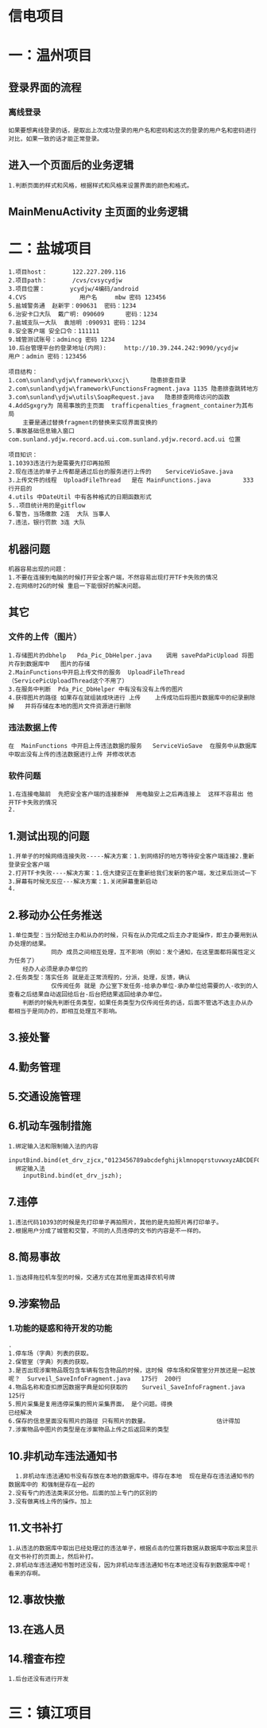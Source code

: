 
# 信电项目

    
	 
	 

# 一：温州项目

## 登录界面的流程

### 离线登录

    如果要想离线登录的话，是取出上次成功登录的用户名和密码和这次的登录的用户名和密码进行对比，如果一致的话才能正常登录。
    

## 进入一个页面后的业务逻辑

    1.判断页面的样式和风格，根据样式和风格来设置界面的颜色和格式。
    
## MainMenuActivity 主页面的业务逻辑

# 二：盐城项目

    1.项目host：		122.227.209.116
    2.项目path：		/cvs/cvsycydjw
    3.项目位置：		  ycydjw/4编码/android
    4.CVS				用户名 	mbw 密码 123456
    5.盐城警务通	 赵新宇：090631  密码：1234
    6.治安卡口大队  戴广明: 090609      密码：1234
    7.盐城支队一大队  袁旭明 :090931 密码：1234
    8.安全客户端 安全口令：111111
    9.城管测试账号：admincg 密码 1234  
    10.后台管理平台的登录地址(内网):		http://10.39.244.242:9090/ycydjw       用户：admin	密码：123456
    
    项目结构：
    1.com\sunland\ydjw\framework\xxcj\      隐患排查目录
    2.com\sunland\ydjw\framework\FunctionsFragment.java 1135 隐患排查跳转地方
    3.com\sunland\ydjw\utils\SoapRequest.java   隐患排查网络访问的函数
    4.AddSgxgry为 简易事故的主页面  trafficpenalties_fragment_container为其布局
        主要是通过替换fragment的替换来实现界面变换的
    5.事故基础信息输入窗口 com.sunland.ydjw.record.acd.ui.com.sunland.ydjw.record.acd.ui 位置
    
    项目知识：
    1.10393违法行为是需要先打印再拍照
    2.现在违法的单子上传都是通过后台的服务进行上传的    ServiceVioSave.java
    3.上传文件的线程  UploadFileThread   是在 MainFunctions.java         333行开启的
    4.utils 中DateUtil 中有各种格式的日期函数形式
    5..项目统计用的是gitflow
    6.警告，当场缴款 2连  大队 当事人
    7.违法，银行罚款 3连 大队 
  
## 机器问题

	机器容易出现的问题：
    1.不要在连接到电脑的时候打开安全客户端，不然容易出现打开TF卡失败的情况
    2.在网络时2G的时候 重启一下能很好的解决问题。
## 其它
### 文件的上传（图片）

	1.存储图片的dbhelp   Pda_Pic_DbHelper.java    调用 savePdaPicUpload 将图片存到数据库中   图片的存储
	2.MainFunctions中开启上传文件的服务  UploadFileThread（ServicePicUploadThread这个不用了）
	3.在服务中判断  Pda_Pic_DbHelper 中有没有没有上传的图片
	4.获得图片的路径 如果存在就组装成块进行 上传    上传成功后将图片数据库中的纪录删除掉   并将存储在本地的图片文件资源进行删除
###  违法数据上传

	在  MainFunctions 中开启上传违法数据的服务   ServiceVioSave  在服务中从数据库中取出没有上传的违法数据进行上传 并修改状态
    
### 软件问题

	1.在连接电脑前  先把安全客户端的连接断掉  用电脑安上之后再连接上  这样不容易出 他开TF卡失败的情况
	2.
## 1.测试出现的问题

	1.开单子的时候网络连接失败-----解决方案：1.到网络好的地方等待安全客户端连接2.重新登录安全客户端
    2.打开TF卡失败----解决方案：1.信大捷安正在重新给我们发新的客户端，发过来后测试一下
	3.屏幕有时候无反应---解决方案：1.关闭屏幕重新启动
	4.
    
## 2.移动办公任务推送

    1.单位类型：当分配给主办和从办的时候，只有在从办完成之后主办才能操作，即主办要用到从办处理的结果。
                同办 成员之间相互处理，互不影响（例如：发个通知，在这里面都将属性定义为任务了）
        经办人必须是承办单位的
    2.任务类型：落实任务 就是走正常流程的，分派，处理，反馈，确认
                仅传阅任务 就是 办公室下发任务-给承办单位-承办单位给需要的人-收到的人查看之后结果自动返回给后台-后台把结果返回给承办单位。  
        判断的时候先判断任务类型，如果任务类型为仅传阅任务的话，后面不管选不选主办从办都相当于是同办的，即相互处理互不影响。
## 3.接处警

## 4.勤务管理

## 5.交通设施管理

## 6.机动车强制措施

    1.绑定输入法和限制输入法的内容
        inputBind.bind(et_drv_zjcx,"0123456789abcdefghijklmnopqrstuvwxyzABCDEFGHIJKLMNOPQRSTUVWXYZ");
      绑定输入法
        inputBind.bind(et_drv_jszh);
## 7.违停

	1.违法代码10393的时候是先打印单子再拍照片，其他的是先拍照片再打印单子。
	2.根据用户分成了城管和交警，不同的人员违停的文书的内容是不一样的。
        
        
## 8.简易事故

	1.当选择拖拉机车型的时候，交通方式在其他里面选择农机号牌

## 9.涉案物品
### 1.功能的疑惑和待开发的功能
    .
	1.停车场（字典）列表的获取。
	2.保管室（字典）列表的获取。
	3.是否出现涉案物品既包含车辆有包含物品的时候，这时候 停车场和保管室分开放还是一起放呢？  Surveil_SaveInfoFragment.java   175行  200行
	4.物品名称和查扣原因数据字典是如何获取的    Surveil_SaveInfoFragment.java  125行
	5.照片采集是复用违停采集的照片采集界面， 是个问题。得换                        已经解决
	6.保存的信息里面没有照片的路径 只有照片的数量。                   估计得加
	7.涉案物品中图片的类型是在涉案物品上传之后返回来的类型
## 10.非机动车违法通知书

      1.非机动车违法通知书没有存放在本地的数据库中。得存在本地  现在是存在违法通知书的数据库中的 和强制是存在一起的
	2.没有专门的违法类来区分他。后面的加上专门的区别的
	3.没有做离线上传的操作。加上

## 11.文书补打

	1.从违法的数据库中取出已经处理过的违法单子，根据点击的位置将数据从数据库中取出来显示在文书补打的页面上，然后补打。
	2.非机动车违法通知书暂时还没有，因为非机动车违法通知书在本地还没有存到数据库中呢！ 看来的存啊。   

## 12.事故快撤

## 13.在逃人员

## 14.稽查布控

	1.后台还没有进行开发














# 三：镇江项目

